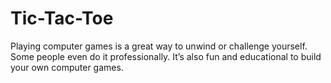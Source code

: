 # Tic-Tac-Toe
Playing computer games is a great way to unwind or challenge yourself. Some people even do it professionally. It’s also fun and educational to build your own computer games.
